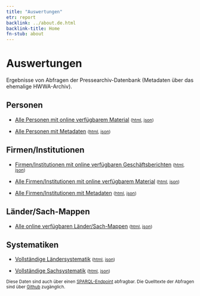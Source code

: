 ```yaml
---
title: "Auswertungen"
etr: report
backlink: ../about.de.html
backlink-title: Home
fn-stub: about
---
```


# Auswertungen

Ergebnisse von Abfragen der Pressearchiv-Datenbank (Metadaten über das ehemalige HWWA-Archiv).

## Personen

* [Alle Personen mit online verfügbarem Material](https://pm20.zbw.eu/report/pm20_result.de.html?jsonFile=pe/persons.de.json&main_title=Alle+Personen+mit+online+verfügbarem+Material) <small>([html](pe/persons.de.html), [json](pe/persons.de.json))</small>

* [Alle Personen mit Metadaten](https://pm20.zbw.eu/report/pm20_result.de.html?jsonFile=pe/persons_with_metadata.de.json&main_title=Alle+Personen+mit+Metadaten) <small>([html](pe/persons_with_metadata.de.html), [json](pe/persons_with_metadata.de.json))</small>

## Firmen/Institutionen

* [Firmen/Institutionen mit online verfügbaren Geschäftsberichten](https://pm20.zbw.eu/report/pm20_result.de.html?jsonFile=co/companies_with_reports.de.json&main_title=Firmen/Institutionen+mit+online+verfügbaren+Geschäftsberichten) <small>([html](co/companies_with_reports.de.html), [json](co/companies_with_reports.de.json))</small>

* [Alle Firmen/Institutionen mit online verfügbarem Material](https://pm20.zbw.eu/report/pm20_result.de.html?jsonFile=co/companies.de.json&main_title=Alle+Firmen/Institutionen+mit+online+verfügbarem+Material) <small>([html](co/companies.de.html), [json](co/companies.de.json))</small>

* [Alle Firmen/Institutionen mit Metadaten](https://pm20.zbw.eu/report/pm20_result.de.html?jsonFile=co/companies_with_metadata.de.json&main_title=Alle+Firmen/Institutionen+mit+Metadaten) <small>([html](co/companies_with_metadata.de.html), [json](co/companies_with_metadata.de.json))</small>

## Länder/Sach-Mappen

* [Alle online verfügbaren Länder/Sach-Mappen](https://pm20.zbw.eu/report/pm20_result.de.html?jsonFile=sh/subject_folders.de.json&main_title=Alle+online+verfügbaren+Länder/Sach-Mappen) <small>([html](sh/subject_folders.de.html), [json](sh/subject_folders.de.json))</small>

## Systematiken

* [Vollständige Ländersystematik](https://pm20.zbw.eu/report/pm20_result.de.html?jsonFile=vocab/geo_by_signature.de.json&main_title=Vollständige+Ländersystematik) <small>([html](vocab/geo_by_signature.de.html), [json](vocab/geo_by_signature.de.json))</small>

* [Vollständige Sachsystematik](https://pm20.zbw.eu/report/pm20_result.de.html?jsonFile=vocab/subject_by_signature.de.json&main_title=Vollständige+Sachsystematik) <small>([html](vocab/subject_by_signature.de.html), [json](vocab/subject_by_signature.de.json))</small>

<small>Diese Daten sind auch über einen [SPARQL-Endpoint](http://zbw.eu/beta/sparql-lab/about#pm20) abfragbar. Die Quelltexte der Abfragen sind über [Github](https://github.com/zbw/sparql-queries/tree/master/pm20) zugänglich.</small>
